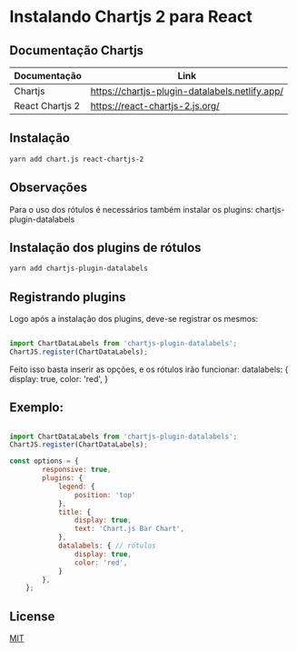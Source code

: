 # Instalando Chartjs 2 para React

## Documentação Chartjs

| Documentação      | Link                                           |
| ----------------- | -----------------------------------------------|
| Chartjs           | https://chartjs-plugin-datalabels.netlify.app/ |
| React Chartjs 2   | https://react-chartjs-2.js.org/                |


## Instalação

```bash
yarn add chart.js react-chartjs-2
```

## Observações

Para o uso dos rótulos é necessários também instalar os plugins: chartjs-plugin-datalabels

## Instalação dos plugins de rótulos

```bash
yarn add chartjs-plugin-datalabels
````

## Registrando plugins

Logo após a instalação dos plugins, deve-se registrar os mesmos:

```javascript

import ChartDataLabels from 'chartjs-plugin-datalabels'; 
ChartJS.register(ChartDataLabels);

```

Feito isso basta inserir as opções, e os rótulos irão funcionar:
datalabels: {
                display: true,
                color: 'red',
            }

## Exemplo:
```javascript

import ChartDataLabels from 'chartjs-plugin-datalabels'; 
ChartJS.register(ChartDataLabels);

const options = {
        responsive: true,
        plugins: {
            legend: {
                position: 'top'
            },
            title: {
                display: true,
                text: 'Chart.js Bar Chart',
            },
            datalabels: { // rótulos
                display: true,
                color: 'red',
            }
        },
    };

```


## License

[MIT](https://choosealicense.com/licenses/mit/)
